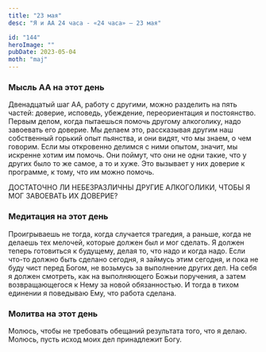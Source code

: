 ```yaml
---
title: "23 мая"
desc: "Я и АА 24 часа - «24 часа» — 23 мая"

id: "144"
heroImage: ""
pubDate: 2023-05-04
moth: "maj"
---
```


### Мысль АА на этот день

Двенадцатый шаг АА, работу с другими, можно разделить на пять частей: доверие,
исповедь, убеждение, переориентация и постоянство. Первым делом, когда
пытаешься помочь другому алкоголику, надо завоевать его доверие. Мы делаем
это, рассказывая другим наш собственный горький опыт пьянства, и они видят,
что мы знаем, о чем говорим. Если мы откровенно делимся с ними опытом, значит,
мы искренне хотим им помочь. Они поймут, что они не одни такие, что у других
было то же самое, а то и хуже. Это вызывает у них доверие к программе, к тому,
что им можно помочь.

ДОСТАТОЧНО ЛИ НЕБЕЗРАЗЛИЧНЫ ДРУГИЕ АЛКОГОЛИКИ, ЧТОБЫ Я МОГ ЗАВОЕВАТЬ ИХ
ДОВЕРИЕ?

### Медитация на этот день

Проигрываешь не тогда, когда случается трагедия, а раньше, когда не делаешь
тех мелочей, которые должен был и мог сделать. Я должен теперь готовиться к
будущему, делая то, что надо и когда надо. Если что-то должно быть сделано
сегодня, я займусь этим сегодня, и пока не буду чист перед Богом, не возьмусь
за выполнение других дел. На себя я должен смотреть, как на выполняющего Божьи
поручения, а затем возвращающегося к Нему за новой обязанностью. И тогда в
тихом единении я поведываю Ему, что работа сделана.

### Молитва на этот день

Молюсь, чтобы не требовать обещаний результата того, что я делаю. Молюсь,
пусть исход моих дел принадлежит Богу.
